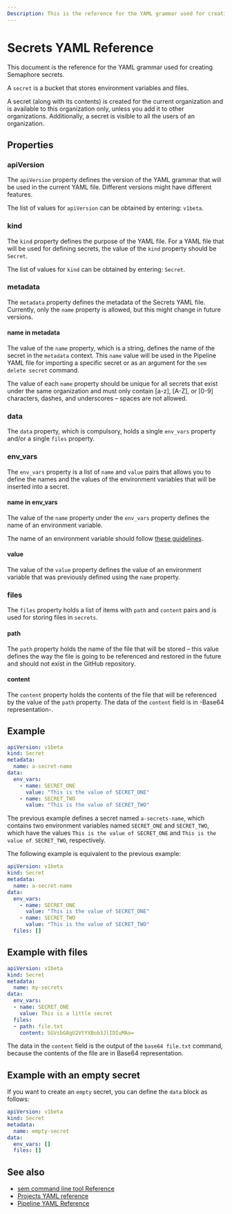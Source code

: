 ```yaml
---
Description: This is the reference for the YAML grammar used for creating secrets in Semaphore. A secret is a bucket that stores environment variables and files.
---
```


# Secrets YAML Reference

This document is the reference for the YAML grammar used for creating Semaphore secrets.

A `secret` is a bucket that stores environment variables and files.

A secret (along with its contents) is created for the current organization and
is available to this organization only, unless you add it to other
organizations. Additionally, a secret is visible to all the users of an
organization.

## Properties

### apiVersion

The `apiVersion` property defines the version of the YAML grammar that will be
used in the current YAML file. Different versions might have different
features.

The list of values for `apiVersion` can be obtained by entering: `v1beta`.

### kind

The `kind` property defines the purpose of the YAML file. For a YAML file that
will be used for defining secrets, the value of the `kind` property should
be `Secret`.

The list of values for `kind` can be obtained by entering: `Secret`.

### metadata

The `metadata` property defines the metadata of the Secrets YAML file.
Currently, only the `name` property is allowed, but this might change
in future versions.

#### name in metadata

The value of the `name` property, which is a string, defines the name of the secret in the `metadata` context. 
This `name` value will be used in the Pipeline YAML file for importing a specific secret or as an
argument for the `sem delete secret` command.

The value of each `name` property should be unique for all secrets
that exist under the same organization and must only contain [a-z], [A-Z], or
[0-9] characters, dashes, and underscores – spaces are not allowed.

### data

The `data` property, which is compulsory, holds a
single `env_vars` property and/or a single `files` property.

### env_vars

The `env_vars` property is a list of `name` and `value` pairs that allows you
to define the names and the values of the environment variables that will be
inserted into a secret.

#### name in env_vars

The value of the `name` property under the `env_vars` property defines the
name of an environment variable.

The name of an environment variable should follow
[these guidelines](http://pubs.opengroup.org/onlinepubs/000095399/basedefs/xbd_chap08.html).

#### value

The value of the `value` property defines the value of an environment variable
that was previously defined using the `name` property.

### files

The `files` property holds a list of items with `path` and `content` pairs and
is used for storing files in `secrets`.

#### path

The `path` property holds the name of the file that will be stored – this
value defines the way the file is going to be referenced and restored in the
future and should not exist in the GitHub repository.

#### content

The `content` property holds the contents of the file that will be referenced
by the value of the `path` property. The data of the `content` field is in
-Base64 representation-.

## Example

``` yaml
apiVersion: v1beta
kind: Secret
metadata:
  name: a-secret-name
data:
  env_vars:
    - name: SECRET_ONE
      value: "This is the value of SECRET_ONE"
    - name: SECRET_TWO
      value: "This is the value of SECRET_TWO"
```

The previous example defines a secret named `a-secrets-name`,
which contains two environment variables named `SECRET_ONE` and
`SECRET_TWO`, which have the values `This is the value of SECRET_ONE` and
`This is the value of SECRET_TWO`, respectively.

The following example is equivalent to the previous example:

``` yaml
apiVersion: v1beta
kind: Secret
metadata:
  name: a-secret-name
data:
  env_vars:
    - name: SECRET_ONE
      value: "This is the value of SECRET_ONE"
    - name: SECRET_TWO
      value: "This is the value of SECRET_TWO"
  files: []
```

## Example with files

``` yaml
apiVersion: v1beta
kind: Secret
metadata:
  name: my-secrets
data:
  env_vars:
  - name: SECRET_ONE
    value: This is a little secret
  files:
  - path: file.txt
    content: SGVsbG8gU2VtYXBob3JlIDIuMAo=
```

The data in the `content` field is the output of the `base64 file.txt` command,
because the contents of the file are in Base64 representation.

## Example with an empty secret

If you want to create an `empty` secret, you can define the `data` block as
follows:

``` yaml
apiVersion: v1beta
kind: Secret
metadata:
  name: empty-secret
data:
  env_vars: []
  files: []
```

## See also

- [sem command line tool Reference](https://docs.semaphoreci.com/reference/sem-command-line-tool/)
- [Projects YAML reference](https://docs.semaphoreci.com/reference/projects-yaml-reference/)
- [Pipeline YAML Reference](https://docs.semaphoreci.com/reference/pipeline-yaml-reference/)

